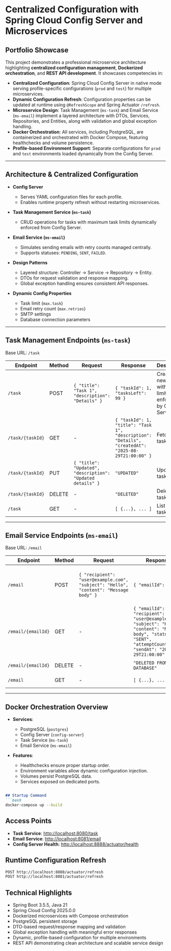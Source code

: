 # Centralized Configuration with Spring Cloud Config Server and Microservices

## Portfolio Showcase
This project demonstrates a professional microservice architecture highlighting **centralized configuration management**, **Dockerized orchestration**, and **REST API development**. It showcases competencies in:

- **Centralized Configuration**: Spring Cloud Config Server in native mode serving profile-specific configurations (`prod` and `test`) for multiple microservices.
- **Dynamic Configuration Refresh**: Configuration properties can be updated at runtime using `@RefreshScope` and Spring Actuator `/refresh`.
- **Microservice Design**: Task Management (`ms-task`) and Email Service (`ms-email`) implement a layered architecture with DTOs, Services, Repositories, and Entities, along with validation and global exception handling.
- **Docker Orchestration**: All services, including PostgreSQL, are containerized and orchestrated with Docker Compose, featuring healthchecks and volume persistence.
- **Profile-based Environment Support**: Separate configurations for `prod` and `test` environments loaded dynamically from the Config Server.

---

## Architecture & Centralized Configuration

- **Config Server**
  - Serves YAML configuration files for each profile.
  - Enables runtime property refresh without restarting microservices.

- **Task Management Service (`ms-task`)**
  - CRUD operations for tasks with maximum task limits dynamically enforced from Config Server.

- **Email Service (`ms-email`)**
  - Simulates sending emails with retry counts managed centrally.
  - Supports statuses: `PENDING`, `SENT`, `FAILED`.

- **Design Patterns**
  - Layered structure: Controller → Service → Repository → Entity.
  - DTOs for request validation and response mapping.
  - Global exception handling ensures consistent API responses.

- **Dynamic Config Properties**
  - Task limit (`max.task`)
  - Email retry count (`max.retries`)
  - SMTP settings
  - Database connection parameters

---

## Task Management Endpoints (`ms-task`)

Base URL: `/task`

| Endpoint | Method | Request | Response | Description |
|----------|--------|---------|---------|-------------|
| `/task` | POST | `{ "title": "Task 1", "description": "Details" }` | `{ "taskId": 1, "tasksLeft": 99 }` | Create a new task with max limit enforced by Config Server. |
| `/task/{taskId}` | GET | - | `{ "taskId": 1, "title": "Task 1", "description": "Details", "createdAt": "2025-08-29T21:00:00" }` | Fetch a task by ID. |
| `/task/{taskId}` | PUT | `{ "title": "Updated", "description": "Updated details" }` | `"UPDATED"` | Update a task. |
| `/task/{taskId}` | DELETE | - | `"DELETED"` | Delete a task. |
| `/task` | GET | - | `[ {...}, ... ]` | List all tasks. |

---

## Email Service Endpoints (`ms-email`)

Base URL: `/email`

| Endpoint | Method | Request | Response | Description |
|----------|--------|---------|---------|-------------|
| `/email` | POST | `{ "recipient": "user@example.com", "subject": "Hello", "content": "Message body" }` | `{ "emailId": 1 }` | Send an email with retries enforced from Config Server. |
| `/email/{emailId}` | GET | - | `{ "emailId": 1, "recipient": "user@example.com", "subject": "Hello", "content": "Message body", "status": "SENT", "attemptCount": 1, "sendAt": "2025-08-29T21:00:00" }` | Fetch an email by ID. |
| `/email/{emailId}` | DELETE | - | `"DELETED FROM DATABASE"` | Delete an email. |
| `/email` | GET | - | `[ {...}, ... ]` | List all emails. |

---

## Docker Orchestration Overview

- **Services**:
  - PostgreSQL (`postgres`)
  - Config Server (`config-server`)
  - Task Service (`ms-task`)
  - Email Service (`ms-email`)

- **Features**:
  - Healthchecks ensure proper startup order.
  - Environment variables allow dynamic configuration injection.
  - Volumes persist PostgreSQL data.
  - Services exposed on dedicated ports.
````markdown

## Startup Command
```bash
docker-compose up --build
````

## Access Points

* **Task Service**: [http://localhost:8080/task](http://localhost:8080/task)
* **Email Service**: [http://localhost:8081/email](http://localhost:8081/email)
* **Config Server Health**: [http://localhost:8888/actuator/health](http://localhost:8888/actuator/health)

## Runtime Configuration Refresh

```bash
POST http://localhost:8080/actuator/refresh
POST http://localhost:8081/actuator/refresh
```

## Technical Highlights

* Spring Boot 3.5.5, Java 21
* Spring Cloud Config 2025.0.0
* Dockerized microservices with Compose orchestration
* PostgreSQL persistent storage
* DTO-based request/response mapping and validation
* Global exception handling with meaningful error responses
* Dynamic, profile-based configuration for multiple environments
* REST API demonstrating clean architecture and scalable service design
